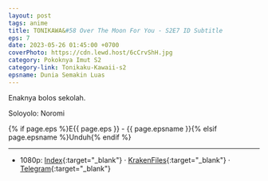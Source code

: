 ```yaml
---
layout: post
tags: anime
title: TONIKAWA&#58 Over The Moon For You - S2E7 ID Subtitle
eps: 7
date: 2023-05-26 01:45:00 +0700
coverPhoto: https://cdn.lewd.host/6cCrvShH.jpg
category: Pokoknya Imut S2
category-link: Tonikaku-Kawaii-s2
epsname: Dunia Semakin Luas
---
```


Enaknya bolos sekolah.

Soloyolo: Noromi

{% if page.eps %}E{{ page.eps }} - {{ page.epsname }}{% elsif page.epsname %}Unduh{% endif %}

---
- 1080p: [Index](https://bit.ly/3WQHsEh){:target="_blank"} &middot; [KrakenFiles](https://krakenfiles.com/view/yA12Hd7pFa/file.html){:target="_blank"} &middot; [Telegram](https://t.me/a1fansubweeklies/292){:target="_blank"}